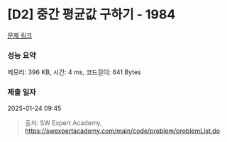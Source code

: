# [D2] 중간 평균값 구하기 - 1984 

[문제 링크](https://swexpertacademy.com/main/code/problem/problemDetail.do?contestProbId=AV5Pw_-KAdcDFAUq) 

### 성능 요약

메모리: 396 KB, 시간: 4 ms, 코드길이: 641 Bytes

### 제출 일자

2025-01-24 09:45



> 출처: SW Expert Academy, https://swexpertacademy.com/main/code/problem/problemList.do